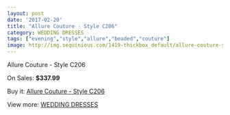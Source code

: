 ```yaml
---
layout: post
date: '2017-02-20'
title: "Allure Couture - Style C206"
category: WEDDING DRESSES
tags: ["evening","style","allure","beaded","couture"]
image: http://img.sequinious.com/1419-thickbox_default/allure-couture-style-c206.jpg
---
```

Allure Couture - Style C206

On Sales: **$337.99**
<a href="https://www.sequinious.com/wedding-dresses/535-allure-couture-style-c206.html"><amp-img layout="responsive" width="600" height="600" src="//img.sequinious.com/1419-thickbox_default/allure-couture-style-c206.jpg" alt="Allure Couture - Style C206 0" /></a>
<a href="https://www.sequinious.com/wedding-dresses/535-allure-couture-style-c206.html"><amp-img layout="responsive" width="600" height="600" src="//img.sequinious.com/1421-thickbox_default/allure-couture-style-c206.jpg" alt="Allure Couture - Style C206 1" /></a>
<a href="https://www.sequinious.com/wedding-dresses/535-allure-couture-style-c206.html"><amp-img layout="responsive" width="600" height="600" src="//img.sequinious.com/1420-thickbox_default/allure-couture-style-c206.jpg" alt="Allure Couture - Style C206 2" /></a>

Buy it: [Allure Couture - Style C206](https://www.sequinious.com/wedding-dresses/535-allure-couture-style-c206.html "Allure Couture - Style C206")

View more: [WEDDING DRESSES](https://www.sequinious.com/2-wedding-dresses "WEDDING DRESSES")